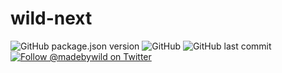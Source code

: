 # wild-next

<p>
  <img alt="GitHub package.json version" src="https://img.shields.io/github/package-json/v/madebywild/wild-next?color=%231da1f2" />
  <img alt="GitHub" src="https://img.shields.io/github/license/madebywild/wild-next?color=%231da1f2" />
  <img alt="GitHub last commit" src="https://img.shields.io/github/last-commit/madebywild/wild-next?color=%231da1f2" />
  <a aria-label="Follow @madebywild on Twitter" href="https://twitter.com/madebywild">
    <img alt="Follow @madebywild on Twitter" src="https://img.shields.io/twitter/follow/madebywild?color=%231da1f2&logo=twitter" />
  </a>
</p>
